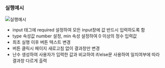 ### 실행예시

![실행예시](https://user-images.githubusercontent.com/74545780/134940248-a9af5c1e-1dd9-497e-8bf1-8e9f8cbf3521.gif)

* input 태그에 required 설정하여 모든 input창에 값 반드시 입력하도록 함
* type 속성값 number 설정, min 속성 설정하여 0 이상의 정수 입력값
* 최초 실행 이후 버튼 텍스트 변경
* 버튼 클릭시 페이지 새로고침 없이 결과창만 변경
* 난수 생성하여 사용자가 입력한 값과 비교하여 if/else문 사용하여 일치여부에 따라 결과창 다르게 출력
